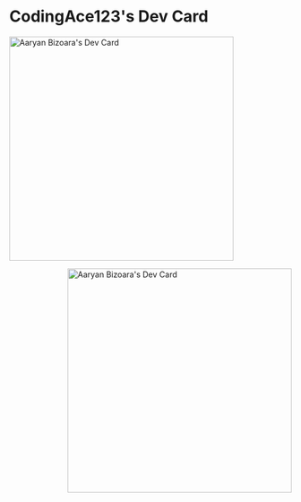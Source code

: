# CodingAce123's Dev Card

<a href="https://devcard.link/ZrBUq5"><img src="https://user-images.githubusercontent.com/74406341/140936067-663a92c7-2e91-44e5-8aef-1c20a54fbd28.PNG" width="400" alt="Aaryan Bizoara's Dev Card"/></a>

<img align='right' src="https://api.daily.dev/devcards/e9dc5fe6fe464c60a58a3e4ad68a9bb3.png?r=fzk" width="400" alt="Aaryan Bizoara's Dev Card"/>
